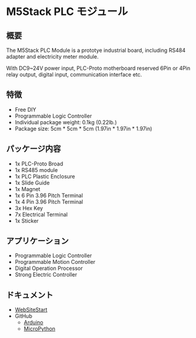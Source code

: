 # M5Stack PLC モジュール



## 概要

The M5Stack PLC Module is a prototye industrial board, including RS484
adapter and electricity meter module.

With DC9~24V power input, PLC-Proto motherboard reserved 6Pin or 4Pin
relay output, digital input, communication interface etc.

## 特徴

- Free DIY
- Programmable Logic Controller
- Individual package weight: 0.1kg (0.22lb.)
- Package size: 5cm \* 5cm \* 5cm (1.97in \* 1.97in \* 1.97in)

## パッケージ内容

- 1x PLC-Proto Broad
- 1x RS485 module
- 1x PLC Plastic Enclosure
- 1x Slide Guide
- 1x Magnet
- 1x 6 Pin 3.96 Pitch Terminal
- 1x 4 Pin 3.96 Pitch Terminal
- 3x Hex Key
- 7x Electrical Terminal
- 1x Sticker

## アプリケーション

- Programmable Logic Controller
- Programmable Motion Controller
- Digital Operation Processor
- Strong Electric Controller

## ドキュメント

- [WebSiteStart](https://m5stack.com)
- GitHub
  - [Arduino](https://github.com/m5stack/M5Stack)
  - [MicroPython]()
